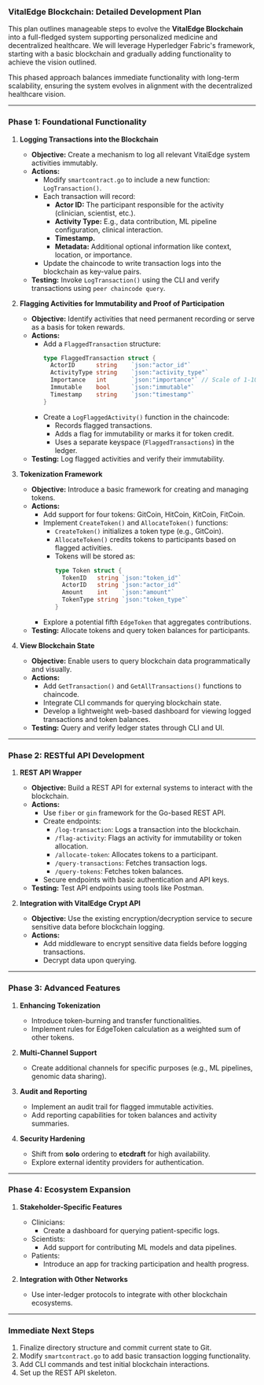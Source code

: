 ### **VitalEdge Blockchain: Detailed Development Plan**

This plan outlines manageable steps to evolve the **VitalEdge Blockchain** into a full-fledged system supporting personalized medicine and decentralized healthcare. We will leverage Hyperledger Fabric's framework, starting with a basic blockchain and gradually adding functionality to achieve the vision outlined.

This phased approach balances immediate functionality with long-term scalability, ensuring the system evolves in alignment with the decentralized healthcare vision.

---

### **Phase 1: Foundational Functionality**
1. **Logging Transactions into the Blockchain**
    - **Objective:** Create a mechanism to log all relevant VitalEdge system activities immutably.
    - **Actions:**
      - Modify `smartcontract.go` to include a new function: `LogTransaction()`.
      - Each transaction will record:
        - **Actor ID:** The participant responsible for the activity (clinician, scientist, etc.).
        - **Activity Type:** E.g., data contribution, ML pipeline configuration, clinical interaction.
        - **Timestamp.**
        - **Metadata:** Additional optional information like context, location, or importance.
      - Update the chaincode to write transaction logs into the blockchain as key-value pairs.
    - **Testing:** Invoke `LogTransaction()` using the CLI and verify transactions using `peer chaincode query`.

2. **Flagging Activities for Immutability and Proof of Participation**
    - **Objective:** Identify activities that need permanent recording or serve as a basis for token rewards.
    - **Actions:**
      - Add a `FlaggedTransaction` structure:
        ```go
        type FlaggedTransaction struct {
          ActorID      string    `json:"actor_id"`
          ActivityType string    `json:"activity_type"`
          Importance   int       `json:"importance"` // Scale of 1-10
          Immutable    bool      `json:"immutable"`
          Timestamp    string    `json:"timestamp"`
        }
        ```
      - Create a `LogFlaggedActivity()` function in the chaincode:
        - Records flagged transactions.
        - Adds a flag for immutability or marks it for token credit.
        - Uses a separate keyspace (`FlaggedTransactions`) in the ledger.
    - **Testing:** Log flagged activities and verify their immutability.

3. **Tokenization Framework**
    - **Objective:** Introduce a basic framework for creating and managing tokens.
    - **Actions:**
      - Add support for four tokens: GitCoin, HitCoin, KitCoin, FitCoin.
      - Implement `CreateToken()` and `AllocateToken()` functions:
        - `CreateToken()` initializes a token type (e.g., GitCoin).
        - `AllocateToken()` credits tokens to participants based on flagged activities.
        - Tokens will be stored as:
          ```go
          type Token struct {
            TokenID   string `json:"token_id"`
            ActorID   string `json:"actor_id"`
            Amount    int    `json:"amount"`
            TokenType string `json:"token_type"`
          }
          ```
      - Explore a potential fifth `EdgeToken` that aggregates contributions.
    - **Testing:** Allocate tokens and query token balances for participants.

4. **View Blockchain State**
    - **Objective:** Enable users to query blockchain data programmatically and visually.
    - **Actions:**
      - Add `GetTransaction()` and `GetAllTransactions()` functions to chaincode.
      - Integrate CLI commands for querying blockchain state.
      - Develop a lightweight web-based dashboard for viewing logged transactions and token balances.
    - **Testing:** Query and verify ledger states through CLI and UI.

---

### **Phase 2: RESTful API Development**
1. **REST API Wrapper**
    - **Objective:** Build a REST API for external systems to interact with the blockchain.
    - **Actions:**
      - Use `fiber` or `gin` framework for the Go-based REST API.
      - Create endpoints:
        - `/log-transaction`: Logs a transaction into the blockchain.
        - `/flag-activity`: Flags an activity for immutability or token allocation.
        - `/allocate-token`: Allocates tokens to a participant.
        - `/query-transactions`: Fetches transaction logs.
        - `/query-tokens`: Fetches token balances.
      - Secure endpoints with basic authentication and API keys.
    - **Testing:** Test API endpoints using tools like Postman.

2. **Integration with VitalEdge Crypt API**
    - **Objective:** Use the existing encryption/decryption service to secure sensitive data before blockchain logging.
    - **Actions:**
      - Add middleware to encrypt sensitive data fields before logging transactions.
      - Decrypt data upon querying.

---

### **Phase 3: Advanced Features**
1. **Enhancing Tokenization**
    - Introduce token-burning and transfer functionalities.
    - Implement rules for EdgeToken calculation as a weighted sum of other tokens.

2. **Multi-Channel Support**
    - Create additional channels for specific purposes (e.g., ML pipelines, genomic data sharing).

3. **Audit and Reporting**
    - Implement an audit trail for flagged immutable activities.
    - Add reporting capabilities for token balances and activity summaries.

4. **Security Hardening**
    - Shift from **solo** ordering to **etcdraft** for high availability.
    - Explore external identity providers for authentication.

---

### **Phase 4: Ecosystem Expansion**
1. **Stakeholder-Specific Features**
    - Clinicians:
      - Create a dashboard for querying patient-specific logs.
    - Scientists:
      - Add support for contributing ML models and data pipelines.
    - Patients:
      - Introduce an app for tracking participation and health progress.

2. **Integration with Other Networks**
    - Use inter-ledger protocols to integrate with other blockchain ecosystems.

---

### **Immediate Next Steps**
1. Finalize directory structure and commit current state to Git.
2. Modify `smartcontract.go` to add basic transaction logging functionality.
3. Add CLI commands and test initial blockchain interactions.
4. Set up the REST API skeleton.
